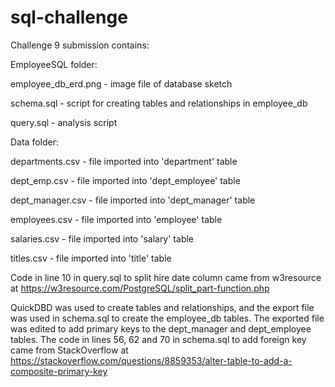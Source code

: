 # sql-challenge

Challenge 9 submission contains:

EmployeeSQL folder:

  employee_db_erd.png - image file of database sketch

  schema.sql - script for creating tables and relationships in employee_db

  query.sql - analysis script

Data folder:

  departments.csv - file imported into 'department' table

  dept_emp.csv - file imported into 'dept_employee' table

  dept_manager.csv - file imported into 'dept_manager' table

  employees.csv - file imported into 'employee' table

  salaries.csv - file imported into 'salary' table

  titles.csv - file imported into 'title' table

Code in line 10 in query.sql to split hire date column came from w3resource at https://w3resource.com/PostgreSQL/split_part-function.php

QuickDBD was used to create tables and relationships, and the export file was used in schema.sql to create the employee_db tables. The exported file was edited to add primary keys to the dept_manager and dept_employee tables. The code in lines 56, 62 and 70 in schema.sql to add foreign key came from StackOverflow at https://stackoverflow.com/questions/8859353/alter-table-to-add-a-composite-primary-key
